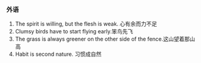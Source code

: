 ### 外语

1. The spirit is willing, but the flesh is weak. 心有余而力不足
2. Clumsy birds have to start flying early.笨鸟先飞
3. The grass is always greener on the other side of the fence.这山望着那山高
4. Habit is second nature. 习惯成自然


